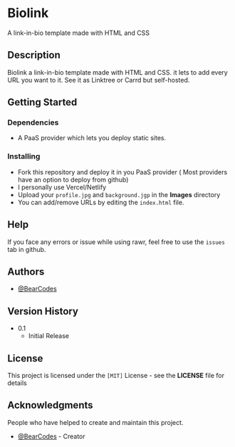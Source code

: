 # Biolink

A link-in-bio template made with HTML and CSS

## Description

Biolink a link-in-bio template made with HTML and CSS. it lets to add every URL you want to it. See it as Linktree or Carrd but self-hosted.

## Getting Started

### Dependencies

* A PaaS provider which lets you deploy static sites.

### Installing

* Fork this repository and deploy it in you PaaS provider ( Most providers have an option to deploy from github)
* I personally use Vercel/Netlify
* Upload your `profile.jpg` and `background.jgp` in the **Images** directory
* You can add/remove URLs by editing the `index.html` file.

## Help

If you face any errors or issue while using rawr, feel free to use the `issues` tab in github.

## Authors

* [@BearCodes](https://bearcodes.vercel.app/)


## Version History

* 0.1
    * Initial Release

## License

This project is licensed under the `[MIT]` License - see the **LICENSE** file for details

## Acknowledgments

People who have helped to create and maintain this project.
* [@BearCodes](https://bearcodes.vercel.app/) - Creator
